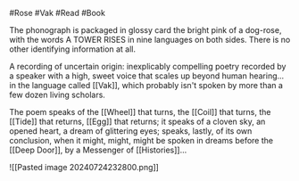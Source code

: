 #Rose #Vak #Read #Book 

The phonograph is packaged in glossy card the bright pink of a dog-rose, with the words A TOWER RISES in nine languages on both sides. There is no other identifying information at all.

A recording of uncertain origin: inexplicably compelling poetry recorded by a speaker with a high, sweet voice that scales up beyond human hearing... in the language called [[Vak]], which probably isn't spoken by more than a few dozen living scholars.

The poem speaks of the [[Wheel]] that turns, the [[Coil]] that turns, the [[Tide]] that returns, [[Egg]] that returns; it speaks of a cloven sky, an opened heart, a dream of glittering eyes; speaks, lastly, of its own conclusion, when it might, might, might be spoken in dreams before the [[Deep Door]], by a Messenger of [[Histories]]...

![[Pasted image 20240724232800.png]]